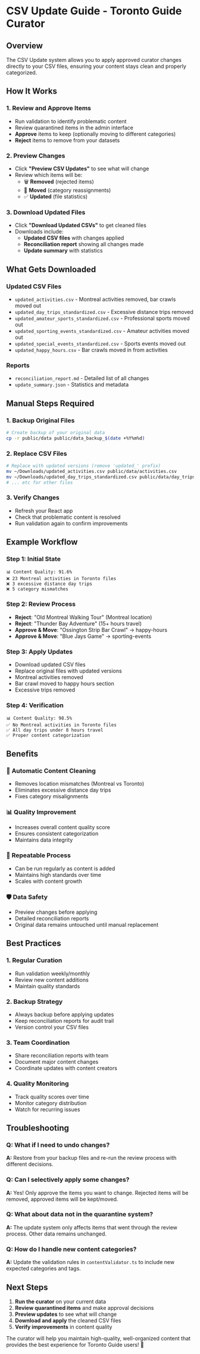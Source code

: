 # CSV Update Guide - Toronto Guide Curator

## Overview
The CSV Update system allows you to apply approved curator changes directly to your CSV files, ensuring your content stays clean and properly categorized.

## How It Works

### 1. **Review and Approve Items**
- Run validation to identify problematic content
- Review quarantined items in the admin interface
- **Approve** items to keep (optionally moving to different categories)
- **Reject** items to remove from your datasets

### 2. **Preview Changes**
- Click **"Preview CSV Updates"** to see what will change
- Review which items will be:
  - 🗑️ **Removed** (rejected items)
  - 📁 **Moved** (category reassignments)
  - ✅ **Updated** (file statistics)

### 3. **Download Updated Files**
- Click **"Download Updated CSVs"** to get cleaned files
- Downloads include:
  - **Updated CSV files** with changes applied
  - **Reconciliation report** showing all changes made
  - **Update summary** with statistics

## What Gets Downloaded

### Updated CSV Files
- `updated_activities.csv` - Montreal activities removed, bar crawls moved out
- `updated_day_trips_standardized.csv` - Excessive distance trips removed
- `updated_amateur_sports_standardized.csv` - Professional sports moved out
- `updated_sporting_events_standardized.csv` - Amateur activities moved out
- `updated_special_events_standardized.csv` - Sports events moved out
- `updated_happy_hours.csv` - Bar crawls moved in from activities

### Reports
- `reconciliation_report.md` - Detailed list of all changes
- `update_summary.json` - Statistics and metadata

## Manual Steps Required

### 1. **Backup Original Files**
```bash
# Create backup of your original data
cp -r public/data public/data_backup_$(date +%Y%m%d)
```

### 2. **Replace CSV Files**
```bash
# Replace with updated versions (remove 'updated_' prefix)
mv ~/Downloads/updated_activities.csv public/data/activities.csv
mv ~/Downloads/updated_day_trips_standardized.csv public/data/day_trips_standardized.csv
# ... etc for other files
```

### 3. **Verify Changes**
- Refresh your React app
- Check that problematic content is resolved
- Run validation again to confirm improvements

## Example Workflow

### Step 1: Initial State
```
📊 Content Quality: 91.6%
❌ 23 Montreal activities in Toronto files
❌ 3 excessive distance day trips
❌ 5 category mismatches
```

### Step 2: Review Process
- **Reject**: "Old Montreal Walking Tour" (Montreal location)
- **Reject**: "Thunder Bay Adventure" (15+ hours travel)
- **Approve & Move**: "Ossington Strip Bar Crawl" → happy-hours
- **Approve & Move**: "Blue Jays Game" → sporting-events

### Step 3: Apply Updates
- Download updated CSV files
- Replace original files with updated versions
- Montreal activities removed
- Bar crawl moved to happy hours section
- Excessive trips removed

### Step 4: Verification
```
📊 Content Quality: 98.5%
✅ No Montreal activities in Toronto files
✅ All day trips under 8 hours travel
✅ Proper content categorization
```

## Benefits

### 🎯 **Automatic Content Cleaning**
- Removes location mismatches (Montreal vs Toronto)
- Eliminates excessive distance day trips
- Fixes category misalignments

### 📊 **Quality Improvement**
- Increases overall content quality score
- Ensures consistent categorization
- Maintains data integrity

### 🔄 **Repeatable Process**
- Can be run regularly as content is added
- Maintains high standards over time
- Scales with content growth

### 🛡️ **Data Safety**
- Preview changes before applying
- Detailed reconciliation reports
- Original data remains untouched until manual replacement

## Best Practices

### 1. **Regular Curation**
- Run validation weekly/monthly
- Review new content additions
- Maintain quality standards

### 2. **Backup Strategy**
- Always backup before applying updates
- Keep reconciliation reports for audit trail
- Version control your CSV files

### 3. **Team Coordination**
- Share reconciliation reports with team
- Document major content changes
- Coordinate updates with content creators

### 4. **Quality Monitoring**
- Track quality scores over time
- Monitor category distribution
- Watch for recurring issues

## Troubleshooting

### Q: What if I need to undo changes?
**A:** Restore from your backup files and re-run the review process with different decisions.

### Q: Can I selectively apply some changes?
**A:** Yes! Only approve the items you want to change. Rejected items will be removed, approved items will be kept/moved.

### Q: What about data not in the quarantine system?
**A:** The update system only affects items that went through the review process. Other data remains unchanged.

### Q: How do I handle new content categories?
**A:** Update the validation rules in `contentValidator.ts` to include new expected categories and tags.

## Next Steps

1. **Run the curator** on your current data
2. **Review quarantined items** and make approval decisions  
3. **Preview updates** to see what will change
4. **Download and apply** the cleaned CSV files
5. **Verify improvements** in content quality

The curator will help you maintain high-quality, well-organized content that provides the best experience for Toronto Guide users! 🚀 